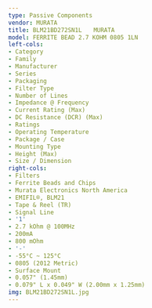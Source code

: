 ```yaml
---
type: Passive Components
vendor: MURATA
title: BLM21BD272SN1L　　MURATA
model: FERRITE BEAD 2.7 KOHM 0805 1LN
left-cols:
- Category
- Family
- Manufacturer
- Series
- Packaging 
- Filter Type
- Number of Lines
- Impedance @ Frequency
- Current Rating (Max)
- DC Resistance (DCR) (Max)
- Ratings
- Operating Temperature
- Package / Case
- Mounting Type
- Height (Max)
- Size / Dimension
right-cols:
- Filters
- Ferrite Beads and Chips
- Murata Electronics North America
- EMIFIL®, BLM21
- Tape & Reel (TR) 
- Signal Line
- '1'
- 2.7 kOhm @ 100MHz
- 200mA
- 800 mOhm
- '-'
- -55°C ~ 125°C
- 0805 (2012 Metric)
- Surface Mount
- 0.057" (1.45mm)
- 0.079" L x 0.049" W (2.00mm x 1.25mm)
img: BLM21BD272SN1L.jpg
---
```

